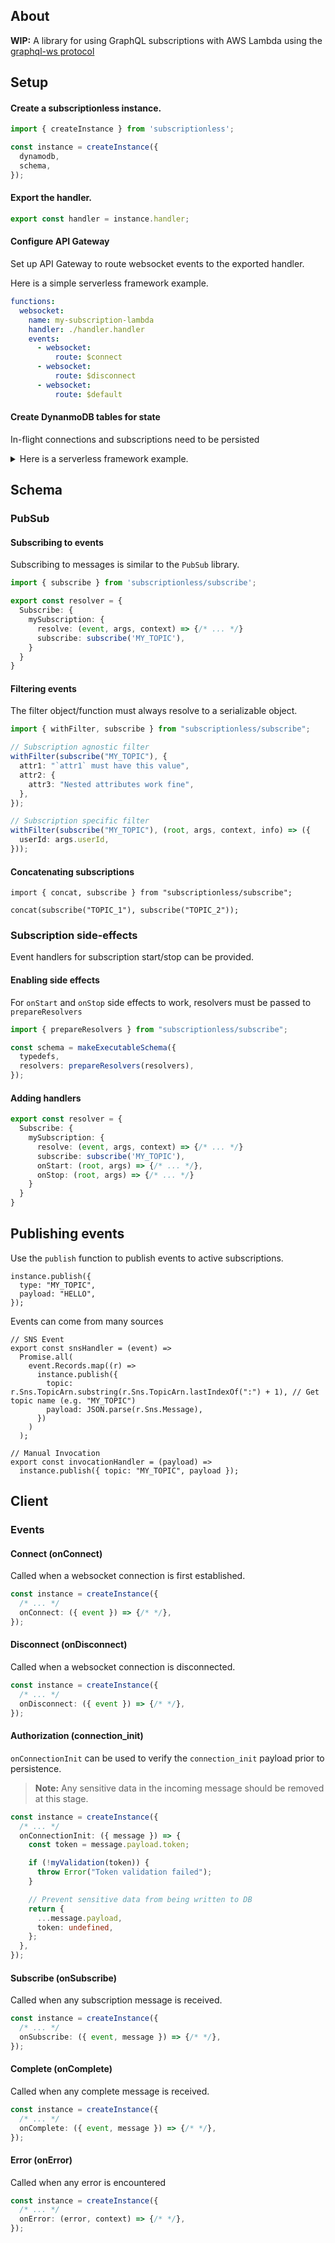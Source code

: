 ## About

**WIP:** A library for using GraphQL subscriptions with AWS Lambda using the [graphql-ws protocol](https://github.com/enisdenjo/graphql-ws)

## Setup

#### Create a subscriptionless instance.

```ts
import { createInstance } from 'subscriptionless';

const instance = createInstance({
  dynamodb,
  schema,
});
```

#### Export the handler.

```ts
export const handler = instance.handler;
```

#### Configure API Gateway

Set up API Gateway to route websocket events to the exported handler.

Here is a simple serverless framework example.

```yaml
functions:
  websocket:
    name: my-subscription-lambda
    handler: ./handler.handler
    events:
      - websocket:
          route: $connect
      - websocket:
          route: $disconnect
      - websocket:
          route: $default
```

#### Create DynanmoDB tables for state

In-flight connections and subscriptions need to be persisted

<details>
  
<summary>Here is a serverless framework example.</summary>

```yaml
resources:
  Resources:
    # Table for tracking connections
    connectionsTable:
      Type: AWS::DynamoDB::Table
      Properties:
        TableName: ${self:provider.environment.CONNECTIONS_TABLE}
        AttributeDefinitions:
          - AttributeName: id
            AttributeType: S
        KeySchema:
          - AttributeName: id
            KeyType: HASH
        ProvisionedThroughput:
          ReadCapacityUnits: 1
          WriteCapacityUnits: 1
    # Table for tracking subscriptions
    subscriptionsTable:
      Type: AWS::DynamoDB::Table
      Properties:
        TableName: ${self:provider.environment.SUBSCRIPTIONS_TABLE}
        AttributeDefinitions:
          - AttributeName: id
            AttributeType: S
          - AttributeName: topic
            AttributeType: S
          - AttributeName: connectionId
            AttributeType: S
        KeySchema:
          - AttributeName: id
            KeyType: HASH
          - AttributeName: topic
            KeyType: RANGE
        GlobalSecondaryIndexes:
          - IndexName: ConnectionIndex
            KeySchema:
              - AttributeName: connectionId
                KeyType: HASH
            Projection:
              ProjectionType: ALL
            ProvisionedThroughput:
              ReadCapacityUnits: 1
              WriteCapacityUnits: 1
          - IndexName: TopicIndex
            KeySchema:
              - AttributeName: topic
                KeyType: HASH
            Projection:
              ProjectionType: ALL
            ProvisionedThroughput:
              ReadCapacityUnits: 1
              WriteCapacityUnits: 1
        ProvisionedThroughput:
          ReadCapacityUnits: 1
          WriteCapacityUnits: 1

```

</details>

## Schema

### PubSub

#### Subscribing to events

Subscribing to messages is similar to the `PubSub` library.

```ts
import { subscribe } from 'subscriptionless/subscribe';

export const resolver = {
  Subscribe: {
    mySubscription: {
      resolve: (event, args, context) => {/* ... */}
      subscribe: subscribe('MY_TOPIC'),
    }
  }
}
```

#### Filtering events

The filter object/function must always resolve to a serializable object.

```ts
import { withFilter, subscribe } from "subscriptionless/subscribe";

// Subscription agnostic filter
withFilter(subscribe("MY_TOPIC"), {
  attr1: "`attr1` must have this value",
  attr2: {
    attr3: "Nested attributes work fine",
  },
});

// Subscription specific filter
withFilter(subscribe("MY_TOPIC"), (root, args, context, info) => ({
  userId: args.userId,
}));
```

#### Concatenating subscriptions

```tsx
import { concat, subscribe } from "subscriptionless/subscribe";

concat(subscribe("TOPIC_1"), subscribe("TOPIC_2"));
```

### Subscription side-effects

Event handlers for subscription start/stop can be provided.

#### Enabling side effects

For `onStart` and `onStop` side effects to work, resolvers must be passed to `prepareResolvers`

```ts
import { prepareResolvers } from "subscriptionless/subscribe";

const schema = makeExecutableSchema({
  typedefs,
  resolvers: prepareResolvers(resolvers),
});
```

#### Adding handlers

```ts
export const resolver = {
  Subscribe: {
    mySubscription: {
      resolve: (event, args, context) => {/* ... */}
      subscribe: subscribe('MY_TOPIC'),
      onStart: (root, args) => {/* ... */},
      onStop: (root, args) => {/* ... */}
    }
  }
}
```

## Publishing events

Use the `publish` function to publish events to active subscriptions.

```tsx
instance.publish({
  type: "MY_TOPIC",
  payload: "HELLO",
});
```

Events can come from many sources

```tsx
// SNS Event
export const snsHandler = (event) =>
  Promise.all(
    event.Records.map((r) =>
      instance.publish({
        topic: r.Sns.TopicArn.substring(r.Sns.TopicArn.lastIndexOf(":") + 1), // Get topic name (e.g. "MY_TOPIC")
        payload: JSON.parse(r.Sns.Message),
      })
    )
  );

// Manual Invocation
export const invocationHandler = (payload) =>
  instance.publish({ topic: "MY_TOPIC", payload });
```

## Client

### Events

#### Connect (onConnect)

Called when a websocket connection is first established.

```ts
const instance = createInstance({
  /* ... */
  onConnect: ({ event }) => {/* */},
});
```

#### Disconnect (onDisconnect)

Called when a websocket connection is disconnected.

```ts
const instance = createInstance({
  /* ... */
  onDisconnect: ({ event }) => {/* */},
});
```

#### Authorization (connection_init)

`onConnectionInit` can be used to verify the `connection_init` payload prior to persistence.

> **Note:** Any sensitive data in the incoming message should be removed at this stage.

```ts
const instance = createInstance({
  /* ... */
  onConnectionInit: ({ message }) => {
    const token = message.payload.token;

    if (!myValidation(token)) {
      throw Error("Token validation failed");
    }

    // Prevent sensitive data from being written to DB
    return {
      ...message.payload,
      token: undefined,
    };
  },
});
```

#### Subscribe (onSubscribe)

Called when any subscription message is received.

```ts
const instance = createInstance({
  /* ... */
  onSubscribe: ({ event, message }) => {/* */},
});
```


#### Complete (onComplete)

Called when any complete message is received.

```ts
const instance = createInstance({
  /* ... */
  onComplete: ({ event, message }) => {/* */},
});
```

#### Error (onError)

Called when any error is encountered

```ts
const instance = createInstance({
  /* ... */
  onError: (error, context) => {/* */},
});
```
